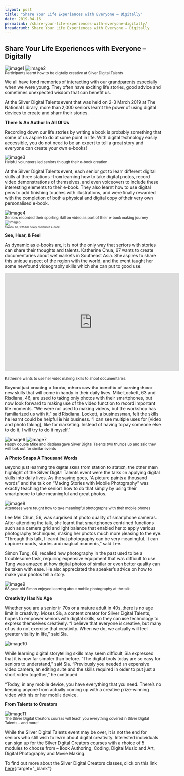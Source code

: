 ```yaml
---
layout: post
title: "Share Your Life Experiences with Everyone – Digitally"
date: 2019-04-16
permalink: /share-your-life-experiences-with-everyone–digitally/
breadcrumb: Share Your Life Experiences with Everyone – Digitally
---
```


## Share Your Life Experiences with Everyone – Digitally <br>


![image1](/images/event-coverage/share-your-life-experiences-with-everyone–digitally/share-your-life-experiences-with-everyone–digitally-1.jpg)
![image2](/images/event-coverage/share-your-life-experiences-with-everyone–digitally/share-your-life-experiences-with-everyone–digitally-2.jpg)<br>
<sub>Participants learnt how to be digitally creative at Silver Digital Talents<sub/>

We all have fond memories of interacting with our grandparents especially when we were young. They often have exciting life stories, good advice and sometimes unexpected wisdom that can benefit us.

At the Silver Digital Talents event that was held on 2-3 March 2019 at The National Library, more than 2,000 seniors learnt the power of using digital devices to create and share their stories.


**There Is An Author In All Of Us**



Recording down our life stories by writing a book is probably something that some of us aspire to do at some point in life. With digital technology easily accessible, you do not need to be an expert to tell a great story and everyone can create your own e-books!

![image3](/images/event-coverage/share-your-life-experiences-with-everyone–digitally/share-your-life-experiences-with-everyone–digitally-3.jpg)<br>
<sub>Helpful volunteers led seniors through their e-book creation<sub/>

At the Silver Digital Talents event, each senior got to learn different digital skills at three stations -from learning how to take digital photos, record video demonstrations of themselves, and even voiceovers to include these interesting elements to their e-book. They also learnt how to use digital pens to add finishing touches with illustrations, and were finally rewarded with the completion of both a physical and digital copy of their very own personalised e-book.

![image4](/images/event-coverage/share-your-life-experiences-with-everyone–digitally/share-your-life-experiences-with-everyone–digitally-4.JPG)<br>
<sub>Seniors recorded their sporting skill on video as part of their e-book making journey<sub/><br>
![image5](/images/event-coverage/share-your-life-experiences-with-everyone–digitally/share-your-life-experiences-with-everyone–digitally-5.jpg)<br>
<sub>Tavana, 60, with her newly completed e-book<sub/>



**See, Hear, & Feel**


As dynamic as e-books are, it is not the only way that seniors with stories can share their thoughts and talents.  Katherine Chua, 67 wants to create documentaries about wet markets in Southeast Asia.  She aspires to share this unique aspect of the region with the world, and the event taught her some newfound videography skills which she can put to good use.


<div><iframe width="560" height="315" src="https://www.youtube.com/embed/jVRlyUA_jvs" frameborder="0" allow="accelerometer; autoplay; encrypted-media; gyroscope; picture-in-picture" allowfullscreen></iframe></div><br>
<sub>Katherine wants to use her video making skills to shoot documentaries.</sub><br>

Beyond just creating e-books, others saw the benefits of learning these new skills that will come in handy in their daily lives. Mike Lockett, 63 and Risdiana, 46, are used to taking only photos with their smartphones, but now look forward to making use of the video function to record important life moments. “We were not used to making videos, but the workshop has familiarized us with it,” said Risdiana. Lockett, a businessman, felt the skills he learnt could be helpful in his business. “I can see multiple uses for [video and photo taking], like for marketing. Instead of having to pay someone else to do it, I will try to do it myself.”

![image6](/images/event-coverage/share-your-life-experiences-with-everyone–digitally/share-your-life-experiences-with-everyone–digitally-6.jpg)
![image7](/images/event-coverage/share-your-life-experiences-with-everyone–digitally/share-your-life-experiences-with-everyone–digitally-7.jpg)<br>
<sub>Happy couple Mike and Risdiana gave Silver Digital Talents two thumbs up and said they will look out for similar events<sub/>


**A Photo Snaps A Thousand Words**

 
Beyond just learning the digital skills from station to station, the other main highlight of the Silver Digital Talents event were the talks on applying digital skills into daily lives.  As the saying goes, “A picture paints a thousand words” and the talk on “Making Stories with Mobile Photography” was exactly teaching the seniors how to do that simply by using their smartphone to take meaningful and great photos.

![image8](/images/event-coverage/share-your-life-experiences-with-everyone–digitally/share-your-life-experiences-with-everyone–digitally-8.jpg)<br>
<sub>Attendees were taught how to take meaningful photographs with their mobile phones<sub/>

Lee Mei Chun, 56, was surprised at photo quality of smartphone cameras. After attending the talk, she learnt that smartphones contained functions such as a camera grid and light balance that enabled her to apply various photography techniques, making her photos much more pleasing to the eye.  “Through this talk, I learnt that photography can be very meaningful. It can capture moods, stories and magical moments,” said Lee.

 

Simon Tung, 68, recalled how photography in the past used to be a troublesome task, requiring expensive equipment that was difficult to use. Tung was amazed at how digital photos of similar or even better quality can be taken with ease. He also appreciated the speaker’s advice on how to make your photos tell a story.

![image9](/images/event-coverage/share-your-life-experiences-with-everyone–digitally/share-your-life-experiences-with-everyone–digitally-9.jpg)<br>
<sub>68-year old Simon enjoyed learning about mobile photography at the talk.<sub/>

**Creativity Has No Age**



Whether you are a senior in 70s or a mature adult in 40s, there is no age limit in creativity. Moses Sia, a content creator for Silver Digital Talents, hopes to empower seniors with digital skills, so they can use technology to express themselves creatively. “I believe that everyone is creative, but many of us do not exercise that creativity. When we do, we actually will feel greater vitality in life,” said Sia.

![image10](/images/event-coverage/share-your-life-experiences-with-everyone–digitally/share-your-life-experiences-with-everyone–digitally-10.jpg)

While learning digital storytelling skills may seem difficult, Sia expressed that it is now far simpler than before. “The digital tools today are so easy for seniors to understand,” said Sia. “Previously you needed an expensive video camera, an editing suite and the skills required in order to put just a short video together,” he continued.

 

“Today, in any mobile device, you have everything that you need. There’s no keeping anyone from actually coming up with a creative prize-winning video with his or her mobile device.

 

**From Talents to Creators**

![image11](/images/event-coverage/share-your-life-experiences-with-everyone–digitally/share-your-life-experiences-with-everyone–digitally-11.jpg)<br>
<sub>The Silver Digital Creators courses will teach you everything covered in Silver Digital Talents – and more!<sub/>

While the Silver Digital Talents event may be over, it is not the end for seniors who still wish to learn about digital creativity. Interested individuals can sign up for the Silver Digital Creators courses with a choice of 5 modules to choose from – Book Authoring, Coding, Digital Music and Art, Digital Photography and Movie Making.

To find out more about the Silver Digital Creators classes, click on this link [here](https://courses.ntuclearninghub.com/browse/silver-digital-creators/){:target="_blank"} 
